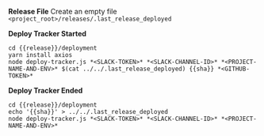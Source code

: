 **Release File**
Create an empty file `<project_root>/releases/.last_release_deployed`

**Deploy Tracker Started**
```
cd {{release}}/deployment
yarn install axios
node deploy-tracker.js *<SLACK-TOKEN>* *<SLACK-CHANNEL-ID>* *<PROJECT-NAME-AND-ENV>* $(cat ../../.last_release_deployed) {{sha}} *<GITHUB-TOKEN>*
```

**Deploy Tracker Ended**
```
cd {{release}}/deployment
echo '{{sha}}' > ../../.last_release_deployed
node deploy-tracker.js *<SLACK-TOKEN>* *<SLACK-CHANNEL-ID>* *<PROJECT-NAME-AND-ENV>*
```
